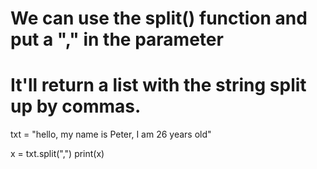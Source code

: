# We can use the split() function and put a "," in the parameter 
# It'll return a list with the string split up by commas.
txt = "hello, my name is Peter, I am 26 years old"

x = txt.split(",")
print(x)